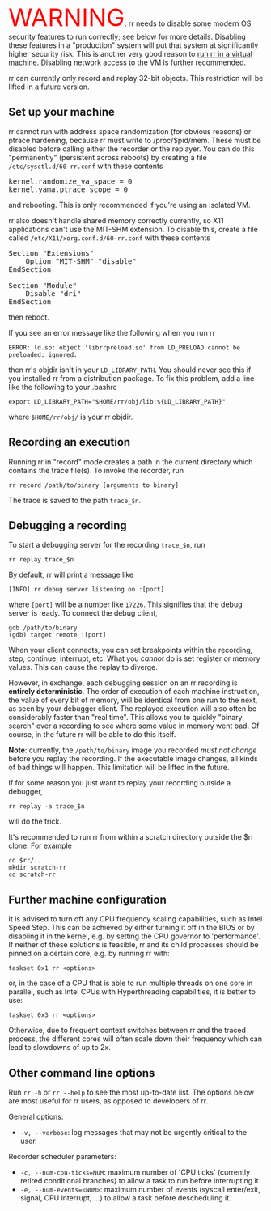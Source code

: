 <font color="red" size="70pt">WARNING</font>: rr needs to disable some modern OS security features to run correctly; see below for more details.  Disabling these features in a "production" system will put that system at significantly higher
security risk.  This is another very good reason to [run rr in a virtual machine](Installation).  Disabling network access to the VM is further recommended.

rr can currently only record and replay 32-bit objects.  This restriction will be lifted in a future version.

## Set up your machine

rr cannot run with address space randomization (for obvious reasons) or ptrace hardening, because rr must write to /proc/$pid/mem.  These must be disabled before calling either the recorder or the replayer.
You can do this "permanently" (persistent across reboots) by creating a file `/etc/sysctl.d/60-rr.conf` with these contents
<pre>
kernel.randomize_va_space = 0
kernel.yama.ptrace_scope = 0
</pre>

and rebooting.  This is only recommended if you're using an isolated VM.

rr also doesn't handle shared memory correctly currently, so X11 applications can't use the MIT-SHM extension.  To disable this, create a file called `/etc/X11/xorg.conf.d/60-rr.conf` with these contents
<pre>
Section "Extensions"
	Option "MIT-SHM" "disable"
EndSection

Section "Module"
	Disable "dri"
EndSection
</pre>

then reboot.

If you see an error message like the following when you run rr

    ERROR: ld.so: object 'librrpreload.so' from LD_PRELOAD cannot be preloaded: ignored.

then rr's objdir isn't in your `LD_LIBRARY_PATH`.  You should never see this if you installed rr from a distribution package.  To fix this problem, add a line like the following to your .bashrc

    export LD_LIBRARY_PATH="$HOME/rr/obj/lib:${LD_LIBRARY_PATH}"

where `$HOME/rr/obj/` is your rr objdir.

## Recording an execution

Running rr in "record" mode creates a path in the current directory which contains the trace file(s).  To invoke the recorder, run

    rr record /path/to/binary [arguments to binary]

The trace is saved to the path `trace_$n`.

## Debugging a recording

To start a debugging server for the recording `trace_$n`, run

    rr replay trace_$n

By default, rr will print a message like

    [INFO] rr debug server listening on :[port]

where `[port]` will be a number like `17226`.  This signifies that the debug server is ready.  To connect the debug client,

    gdb /path/to/binary
    (gdb) target remote :[port]

When your client connects, you can set breakpoints within the recording, step, continue, interrupt, etc.  What you *cannot* do is set register or memory values.  This can cause the replay to diverge.

However, in exchange, each debugging session on an rr recording is **entirely deterministic**.  The order of execution of each machine instruction, the value of every bit of memory, will be identical from one run to the next, as seen by your debugger client.  The replayed execution will also often be considerably faster than "real time".  This allows you to quickly "binary search" over a recording to see where some value in memory went bad.  Of course, in the future rr will be able to do this itself.

**Note**: currently, the `/path/to/binary` image you recorded *must not change* before you replay the recording.  If the executable image changes, all kinds of bad things will happen.  This limitation will be lifted in the future.

If for some reason you just want to replay your recording outside a debugger,

    rr replay -a trace_$n

will do the trick.

It's recommended to run rr from within a scratch directory outside the $rr clone.  For example

    cd $rr/..
    mkdir scratch-rr
    cd scratch-rr

## Further machine configuration

It is advised to turn off any CPU frequency scaling capabilities, such as Intel Speed Step.  This can be achieved by either turning it off in the BIOS or by disabling it in the kernel, e.g. by setting the CPU governor to 'performance'. If neither of these solutions is feasible, rr and its child processes should be pinned on a certain core, e.g. by running rr with:

    taskset 0x1 rr <options>

or, in the case of a CPU that is able to run multiple threads on one core in parallel, such as Intel CPUs with Hyperthreading capabilities, it is better to use:

    taskset 0x3 rr <options>

Otherwise, due to frequent context switches between rr and the traced process, the different cores will often scale down their frequency which can lead to slowdowns of up to 2x.

## Other command line options

Run `rr -h` or `rr --help` to see the most up-to-date list.  The options below are most useful for rr users, as opposed to developers of rr.

General options:
* `-v, --verbose`: log messages that may not be urgently critical to the user.

Recorder scheduler parameters:
* `-c, --num-cpu-ticks=NUM`: maximum number of 'CPU ticks' (currently retired conditional branches) to allow a task to run before interrupting it.
* `-e, --num-events=<NUM>`: maximum number of events (syscall enter/exit, signal, CPU interrupt, ...) to allow a task before descheduling it.